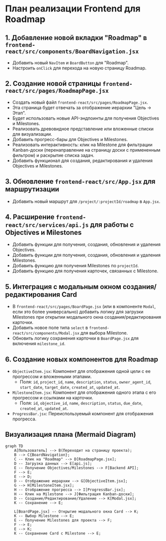 # План реализации Frontend для Roadmap

## 1. Добавление новой вкладки "Roadmap" в `frontend-react/src/components/BoardNavigation.jsx`

*   Добавить новый `NavItem` и `BoardButton` для "Roadmap".
*   Настроить `onClick` для перехода на новую страницу Roadmap.

## 2. Создание новой страницы `frontend-react/src/pages/RoadmapPage.jsx`

*   Создать новый файл `frontend-react/src/pages/RoadmapPage.jsx`.
*   Эта страница будет отвечать за отображение иерархии "Цель -> Этап".
*   Будет использовать новые API-эндпоинты для получения Objectives и Milestones.
*   Реализовать древовидное представление или вложенные списки для визуализации.
*   Добавить прогресс-бары для Objectives и Milestones.
*   Реализовать интерактивность: клик на Milestone для фильтрации Kanban-доски (перенаправление на страницу доски с примененным фильтром) и раскрытие списка задач.
*   Добавить функционал для создания, редактирования и удаления Objectives и Milestones.

## 3. Обновление `frontend-react/src/App.jsx` для маршрутизации

*   Добавить новый маршрут для `/project/:projectId/roadmap` в `App.jsx`.

## 4. Расширение `frontend-react/src/services/api.js` для работы с Objectives и Milestones

*   Добавить функции для получения, создания, обновления и удаления Objectives.
*   Добавить функции для получения, создания, обновления и удаления Milestones.
*   Добавить функцию для получения Milestones по `projectId`.
*   Добавить функцию для получения карточек, связанных с Milestone.

## 5. Интеграция с модальным окном создания/редактирования Card

*   В `frontend-react/src/pages/BoardPage.jsx` (или в компоненте `Modal`, если это более универсально) добавить логику для загрузки Milestones при открытии модального окна создания/редактирования карточки.
*   Добавить новое поле типа `select` в `frontend-react/src/components/Modal.jsx` для выбора Milestone.
*   Обновить логику сохранения карточки в `BoardPage.jsx` для включения `milestone_id`.

## 6. Создание новых компонентов для Roadmap

*   `ObjectiveItem.jsx`: Компонент для отображения одной цели с ее прогрессом и вложенными этапами.
    *   Поля: `id`, `project_id`, `name`, `description`, `status`, `owner_agent_id`, `start_date`, `target_date`, `created_at`, `updated_at`.
*   `MilestoneItem.jsx`: Компонент для отображения одного этапа с его прогрессом и ссылками на карточки.
    *   Поля: `id`, `objective_id`, `name`, `description`, `status`, `due_date`, `created_at`, `updated_at`.
*   `ProgressBar.jsx`: Переиспользуемый компонент для отображения прогресса.

## Визуализация плана (Mermaid Diagram)

```mermaid
graph TD
    A[Пользователь] --> B(Переходит на страницу проекта);
    B --> C{BoardNavigation};
    C -- Клик на "Roadmap" --> D[RoadmapPage.jsx];
    D -- Загрузка данных --> E[api.js];
    E -- Получение Objectives/Milestones --> F[Backend API];
    F --> E;
    E --> D;
    D -- Отображение иерархии --> G[ObjectiveItem.jsx];
    G --> H[MilestoneItem.jsx];
    H -- Отображение прогресса --> I[ProgressBar.jsx];
    H -- Клик на Milestone --> J[Фильтрация Kanban-доски];
    D -- Создание/Редактирование/Удаление --> K[Modal.jsx];
    K -- Сохранение --> E;

    L[BoardPage.jsx] -- Открытие модального окна Card --> K;
    K -- Выбор Milestone --> E;
    E -- Получение Milestones для проекта --> F;
    F --> E;
    E --> K;
    K -- Сохранение Card с Milestone --> E;